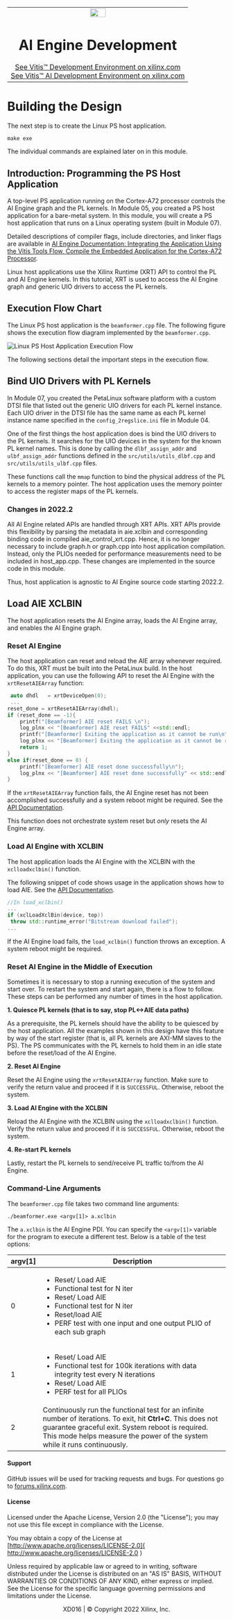 ﻿<table class="sphinxhide" width="100%">
 <tr width="100%">
    <td align="center"><img src="https://raw.githubusercontent.com/Xilinx/Image-Collateral/main/xilinx-logo.png" width="30%"/><h1>AI Engine Development</h1>
    <a href="https://www.xilinx.com/products/design-tools/vitis.html">See Vitis™ Development Environment on xilinx.com</br></a>
    <a href="https://www.xilinx.com/products/design-tools/vitis/vitis-ai.html">See Vitis™ AI Development Environment on xilinx.com</a>
    </td>
 </tr>
</table>

# Building the Design

The next step is to create the Linux PS host application.


```
make exe
```

The individual commands are explained later on in this module.


## Introduction: Programming the PS Host Application

A top-level PS application running on the Cortex-A72 processor controls the AI Engine graph and the PL kernels. In Module 05, you created a PS host application for a bare-metal system. In this module, you will create a PS host application that runs on a Linux operating system (built in Module 07).

Detailed descriptions of compiler flags, include directories, and linker flags are available in [AI Engine Documentation: Integrating the Application Using the Vitis Tools Flow, Compile the Embedded Application for the Cortex-A72 Processor](https://www.xilinx.com/html_docs/xilinx2022_2/vitis_doc/integrate_ai_engine_application.html#ariaid-title7).

Linux host applications use the Xilinx Runtime (XRT) API to control the PL and AI Engine kernels. In this tutorial, XRT is used to access the AI Engine graph and generic UIO drivers to access the PL kernels.  

## Execution Flow Chart

The Linux PS host application is the ``beamformer.cpp`` file. The following figure shows the execution flow diagram implemented by the ``beamformer.cpp``.

![Linux PS Host Application Execution Flow](images/Linux_Host_Application_Execution_Flow.png)

The following sections detail the important steps in the execution flow.  

## Bind UIO Drivers with PL Kernels

In Module 07, you created the PetaLinux software platform with a custom DTSI file that listed out the generic UIO drivers for each PL kernel instance. Each UIO driver in the DTSI file has the same name as each PL kernel instance name specified in the ``config_2regslice.ini`` file in Module 04.

One of the first things the host application does is bind the UIO drivers to the PL kernels. It searches for the UIO devices in the system for the known PL kernel names. This is done by calling the `dlbf_assign_addr` and `ulbf_assign_addr` functions defined in the `src/utils/utils_dlbf.cpp` and `src/utils/utils_ulbf.cpp` files.

These functions call the `mmap` function to bind the physical address of the PL kernels to a memory pointer. The host application uses the memory pointer to access the register maps of the PL kernels.   

### Changes in 2022.2

All AI Engine related APIs are handled through XRT APIs. XRT APIs provide this flexibility by parsing the metadata in aie.xclbin and corresponding binding code in compiled aie_control_xrt.cpp. Hence, it is no longer necessary to include graph.h or graph.cpp into host application compilation. Instead, only the PLIOs needed for performance measurements need to be included in host_app.cpp. These changes are implemented in the source code in this module.

Thus, host application is agnostic to AI Engine source code starting 2022.2.


## Load AIE XCLBIN   

The host application resets the AI Engine array, loads the AI Engine array, and enables the AI Engine graph.

### Reset AI Engine

The host application can reset and reload the AIE array whenever required. To do this, XRT must be built into the PetaLinux build. In the host application, you can use the following API to reset the AI Engine with the `xrtResetAIEArray` function:

```C++
 auto dhdl   = xrtDeviceOpen(0);
 ...
reset_done = xrtResetAIEArray(dhdl);
if (reset_done == -1){
    printf("[Beamformer] AIE reset FAILS \n");
    log_plnx << "[Beamformer] AIE reset FAILS" <<std::endl;
    printf("[Beamformer] Exiting the application as it cannot be run\n");
    log_plnx << "[Beamformer] Exiting the application as it cannot be run" <<std::endl;
    return 1;
}
else if(reset_done == 0) {
    printf("[Beamformer] AIE reset done successfully\n");
    log_plnx << "[Beamformer] AIE reset done successfully" << std::endl;
}
```
If the `xrtResetAIEArray` function fails, the AI Engine reset has not been accomplished successfully and a system reboot might be required. See the [API Documentation](https://github.com/Xilinx/XRT/blob/a155e1630d18884c9f82d71f3a0b4e8a91074069/src/runtime_src/core/include/experimental/xrt_aie.h).

This function does not orchestrate system reset but _only_ resets the AI Engine array.

### Load AI Engine with XCLBIN

The host application loads the AI Engine with the XCLBIN with the ``xclloadxclbin()`` function.

The following snippet of code shows usage in the application shows how to load AIE. See the [API Documentation](https://xilinx.github.io/XRT/master/html/xrt.main.html?highlight=xclloadxclbin#c.xclLoadXclBin).

```C++
//In load_xclbin()
...
if (xclLoadXclBin(device, top))
 throw std::runtime_error("Bitstream download failed");
...
```
If the AI Engine load fails, the `load_xclbin()` function throws an exception. A system reboot might be required.

### Reset AI Engine in the Middle of Execution

Sometimes it is necessary to stop a running execution of the system and start over. To restart the system and start again, there is a flow to follow. These steps can be performed any number of times in the host application.

**1. Quiesce PL kernels (that is to say, stop PL<->AIE data paths)**

As a prerequisite, the PL kernels should have the ability to be quiesced by the host application. All the examples shown in this design have this feature by way of the start register (that is, all PL kernels are AXI-MM slaves to the PS). The PS communicates with the PL kernels to hold them in an idle state before the reset/load of the AI Engine.

**2. Reset AI Engine**

Reset the AI Engine using the ``xrtResetAIEArray`` function. Make sure to verify the return value and proceed if it is ``SUCCESSFUL``. Otherwise, reboot the system.

**3. Load AI Engine with the XCLBIN**

Reload the AI Engine with the XCLBIN using the `xclloadxclbin()` function. Verify the return value and proceed if it is ``SUCCESSFUL``. Otherwise, reboot the system.

**4. Re-start PL kernels**

Lastly, restart the PL kernels to send/receive PL traffic to/from the AI Engine.


### Command-Line Arguments

The ``beamformer.cpp`` file takes two command line arguments:

```
./beamformer.exe <argv[1]> a.xclbin
```

The `a.xclbin` is the AI Engine PDI. You can specify the ``<argv[1]>`` variable for the program to execute a different test. Below is a table of the test options:

| argv\[1\]  | Description  |
| -------- |-----|
| 0      |  <ul><li>Reset/ Load AIE</li><li>Functional test for N iter</li><li>Reset/ Load AIE </li><li>Functional test for N iter</li><li>Reset/load AIE </li><li>PERF test with one input and one output PLIO of each sub graph</li></ul> |
| 1      | <ul><li>Reset/ Load AIE</li><li>Functional test for 100k iterations with data integrity test every N iterations</li><li>Reset/ Load AIE</li><li>PERF test for all PLIOs  </li></ul>|
|2|Continuously run the functional test for an infinite number of iterations. To exit, hit **Ctrl+C**. This does not guarantee graceful exit. System reboot is required. This mode helps measure the power of the system while it runs continuously. |

#### Support

GitHub issues will be used for tracking requests and bugs. For questions go to [forums.xilinx.com](http://forums.xilinx.com/).

#### License

Licensed under the Apache License, Version 2.0 (the "License"); you may not use this file except in compliance with the License.

You may obtain a copy of the License at [http://www.apache.org/licenses/LICENSE-2.0]( http://www.apache.org/licenses/LICENSE-2.0 )



Unless required by applicable law or agreed to in writing, software distributed under the License is distributed on an "AS IS" BASIS, WITHOUT WARRANTIES OR CONDITIONS OF ANY KIND, either express or implied. See the License for the specific language governing permissions and limitations under the License.

<p align="center"> XD016 | &copy; Copyright 2022 Xilinx, Inc.</p>

